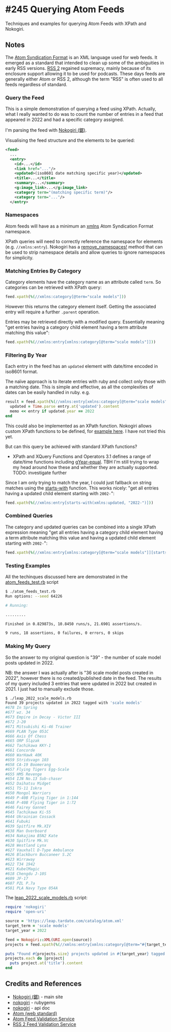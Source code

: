 # #245 Querying Atom Feeds

Techniques and examples for querying Atom Feeds with XPath and Nokogiri.

## Notes

The [Atom Syndication Format](https://en.wikipedia.org/wiki/Atom_(web_standard))
is an XML language used for web feeds. It emerged as a standard that intended to clean up some of the ambiguities in early RSS versions.
[RSS 2](https://validator.w3.org/feed/docs/rss2.html) regained supremacy, mainly because of its enclosure support allowing it to be used for podcasts.
These days feeds are generally either Atom or RSS 2, although the term "RSS" is often used to all feeds regardless of standard.

### Query the Feed

This is a simple demonstration of querying a feed using XPath.
Actually, what I really wanted to do was to count the number of entries in a feed that appeared in 2022 and had a specific category assigned.

I'm parsing the feed with [Nokogiri (鋸)](https://nokogiri.org/).

Visualising the feed structure and the elements to be queried:

```xml
<feed>
  ...
  <entry>
    <id>...</id>
    <link href="..."/>
    <updated>(iso8601 date matching specific year)</updated>
    <title>...</title>
    <summary>...</summary>
    <g:image_link>...</g:image_link>
    <category term="(matching specific term)"/>
    <category term="..."/>
  </entry>
```

### Namespaces

Atom feeds will have as a minimum an
[xmlns](https://validator.w3.org/feed/docs/atom.html)
Atom Syndication Format namespace.

XPath queries will need to correctly reference the namespace for elements (e.g. `//xmlns:entry`).
Nokogiri has a
[remove_namespaces!](https://www.rubydoc.info/github/sparklemotion/nokogiri/Nokogiri%2FXML%2FDocument:remove_namespaces!)
method that can be used to strip namespace details and allow queries to ignore namespaces for simplicity.

### Matching Entries By Category

Category elements have the category name as an attribute called `term`. So categories can be retrieved with XPath query:

```ruby
feed.xpath(%(//xmlns:category[@term="scale models"]))
```

However this returns the category element itself. Getting the associated entry will require a further `.parent` operation.

Entries may be retrieved directly with a modified query. Essentially meaning "get entries having a category child element having a term attribute matching this value":

```ruby
feed.xpath(%(//xmlns:entry[xmlns:category[@term="scale models"]]))
```

### Filtering By Year

Each entry in the feed has an `updated` element with date/time encoded in iso8601 format.

The naïve approach is to iterate entries with ruby and collect only those with a matching date.
This is simple and effective, as all the complexities of dates can be easily handled in ruby. e.g.

```ruby
result = feed.xpath(%(//xmlns:entry[xmlns:category[@term="scale models"]])).each_with_object([]) do |entry, memo|
  updated = Time.parse entry.at('updated').content
  memo << entry if updated.year == 2022
end
```

This could also be implemented as an XPath function. Nokogiri allows custom XPath functions to be defined,
for [example here](https://gist.github.com/knu/087b7f89bb31de4f419c).
I have not tried this yet.

But can this query be achieved with standard XPath functions?

* XPath and XQuery Functions and Operators 3.1 defines a range of date/time functions including [gYear-equal](https://www.w3.org/TR/xpath-functions-31/#func-gYear-equal). TBH I'm still trying to wrap my head around how these and whether they are actually supported. TODO: investigate further

Since I am only trying to match the year, I could just fallback on string matches using the
[starts-with](https://developer.mozilla.org/en-US/docs/Web/XPath/Functions/starts-with) function. This works nicely:
"get all entries having a updated child element starting with `2002-`":

```ruby
feed.xpath(%(//xmlns:entry[starts-with(xmlns:updated, "2022-")]))
```

### Combined Queries

The category and updated queries can be combined into a single XPath expression meaning
"get all entries having a category child element having a term attribute matching this value and having a updated child element starting with `2002-`":

```ruby
feed.xpath(%(//xmlns:entry[xmlns:category[@term="scale models"]][starts-with(xmlns:updated, "2022-")]))
```

### Testing Examples

All the techinques discussed here are demonstrated in the [atom_feeds_test.rb](./atom_feeds_test.rb) script

```sh
$ ./atom_feeds_test.rb
Run options: --seed 64226

# Running:

.........

Finished in 0.829873s, 10.8450 runs/s, 21.6901 assertions/s.

9 runs, 18 assertions, 0 failures, 0 errors, 0 skips
```

### Making My Query

So the answer to my original question is "39" - the number of scale model posts updated in 2022.

NB: the answer I was actually after is "36 scale model posts created in 2022", however there is no created/published date in the feed.
The results of my query included 3 entries that were updated in 2022 but created in 2021. I just had to manually exclude those.

```sh
$ ./leap_2022_scale_models.rb
Found 39 projects updated in 2022 tagged with 'scale models'
#678 In Spring
#677 wz. 34
#673 Empire in Decay - Victor III
#672 J-20
#671 Mitsubishi Ki-46 Trainer
#669 PLAN Type 051C
#666 Axis Of Chess
#665 ORP Ślązak
#662 Tachikawa KKY-1
#661 Concorde
#660 WarHawk 40K
#659 Stridsvagn 103
#658 CA-19 Boomerang
#657 Flying Tigers Egg-Scale
#655 HMS Revenge
#654 IJN No.13 Sub-chaser
#652 Daihatsu Midget
#651 TS-11 Iskra
#650 Mongol Warriors
#649 P-40B Flying Tiger in 1:144
#648 P-40B Flying Tiger in 1:72
#646 Fairey Gannet
#645 Tachikawa Ki-55
#644 Ukrainian Cossack
#641 Fubuki
#639 Spitfire Mk.XIV
#638 Man Overboard
#634 Nakajima B5N2 Kate
#630 Spitfire Mk.Vc
#628 Westland Lynx
#627 Vauxhall D-Type Ambulance
#626 Blackburn Buccaneer S.2C
#623 Wirraway
#622 T34 1942
#621 KubelMagic
#618 Chengdu J-10S
#609 JF-17
#607 PZL P.7a
#581 PLA Navy Type 054A
```

The [leap_2022_scale_models.rb](./leap_2022_scale_models.rb) script:

```ruby
require 'nokogiri'
require 'open-uri'

source = 'https://leap.tardate.com/catalog/atom.xml'
target_term = 'scale models'
target_year = 2022

feed = Nokogiri::XML(URI.open(source))
projects = feed.xpath(%(//xmlns:entry[xmlns:category[@term="#{target_term}"]][starts-with(xmlns:updated, "#{target_year}-")]))

puts "Found #{projects.size} projects updated in #{target_year} tagged with '#{target_term}'"
projects.each do |project|
  puts project.at('title').content
end
```

## Credits and References

* [Nokogiri (鋸)](https://nokogiri.org/) - main site
* [nokogiri](https://rubygems.org/gems/nokogiri) - rubygems
* [nokogiri](https://nokogiri.org/rdoc/index.html) - api doc
* [Atom (web standard)](https://en.wikipedia.org/wiki/Atom_(web_standard))
* [Atom Feed Validation Service](https://validator.w3.org/feed/docs/atom.html)
* [RSS 2 Feed Validation Service](https://validator.w3.org/feed/docs/rss2.html)
